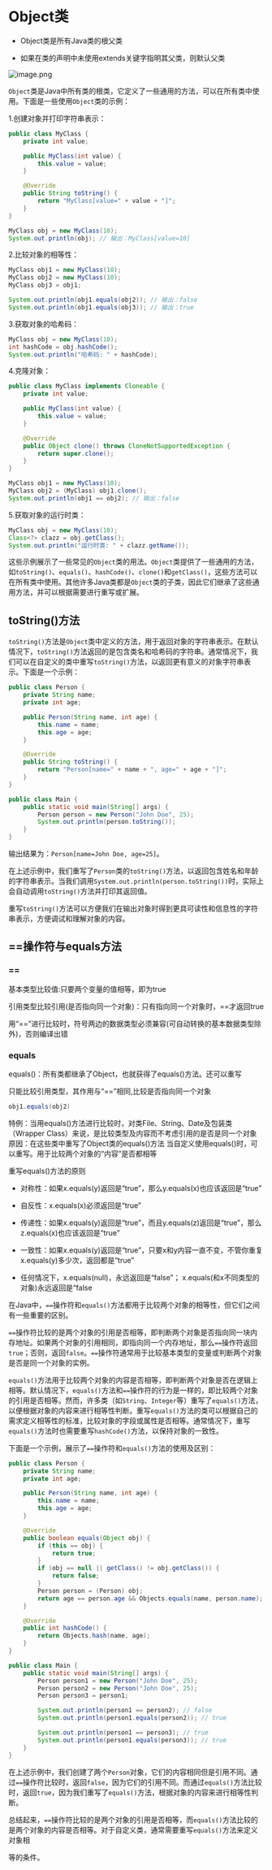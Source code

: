 # Object类

- Object类是所有Java类的根父类

- 如果在类的声明中未使用extends关键字指明其父类，则默认父类

![image.png](https://flowus.cn/preview/acb9e075-f38f-49f8-b7ff-51fee10f7839)

`Object`类是Java中所有类的根类，它定义了一些通用的方法，可以在所有类中使用。下面是一些使用`Object`类的示例：

1.创建对象并打印字符串表示：

```java
public class MyClass {
    private int value;

    public MyClass(int value) {
        this.value = value;
    }

    @Override
    public String toString() {
        return "MyClass[value=" + value + "]";
    }
}

MyClass obj = new MyClass(10);
System.out.println(obj); // 输出：MyClass[value=10]
```

2.比较对象的相等性：

```java
MyClass obj1 = new MyClass(10);
MyClass obj2 = new MyClass(10);
MyClass obj3 = obj1;

System.out.println(obj1.equals(obj2)); // 输出：false
System.out.println(obj1.equals(obj3)); // 输出：true
```

3.获取对象的哈希码：

```java
MyClass obj = new MyClass(10);
int hashCode = obj.hashCode();
System.out.println("哈希码: " + hashCode);
```

4.克隆对象：

```java
public class MyClass implements Cloneable {
    private int value;

    public MyClass(int value) {
        this.value = value;
    }

    @Override
    public Object clone() throws CloneNotSupportedException {
        return super.clone();
    }
}

MyClass obj1 = new MyClass(10);
MyClass obj2 = (MyClass) obj1.clone();
System.out.println(obj1 == obj2); // 输出：false
```

5.获取对象的运行时类：

```java
MyClass obj = new MyClass(10);
Class<?> clazz = obj.getClass();
System.out.println("运行时类: " + clazz.getName());
```

这些示例展示了一些常见的`Object`类的用法。`Object`类提供了一些通用的方法，如`toString()`、`equals()`、`hashCode()`、`clone()`和`getClass()`，这些方法可以在所有类中使用。其他许多Java类都是`Object`类的子类，因此它们继承了这些通用方法，并可以根据需要进行重写或扩展。

## toString()方法

`toString()`方法是`Object`类中定义的方法，用于返回对象的字符串表示。在默认情况下，`toString()`方法返回的是包含类名和哈希码的字符串。通常情况下，我们可以在自定义的类中重写`toString()`方法，以返回更有意义的对象字符串表示。下面是一个示例：

```java
public class Person {
    private String name;
    private int age;

    public Person(String name, int age) {
        this.name = name;
        this.age = age;
    }

    @Override
    public String toString() {
        return "Person[name=" + name + ", age=" + age + "]";
    }
}

public class Main {
    public static void main(String[] args) {
        Person person = new Person("John Doe", 25);
        System.out.println(person.toString());
    }
}
```

输出结果为：`Person[name=John Doe, age=25]`。

在上述示例中，我们重写了`Person`类的`toString()`方法，以返回包含姓名和年龄的字符串表示。当我们调用`System.out.println(person.toString())`时，实际上会自动调用`toString()`方法并打印其返回值。

重写`toString()`方法可以方便我们在输出对象时得到更具可读性和信息性的字符串表示，方便调试和理解对象的内容。

## ==操作符与equals方法

### ==

基本类型比较值:只要两个变量的值相等，即为true

引用类型比较引用(是否指向同一个对象)：只有指向同一个对象时，==才返回true

用“==”进行比较时，符号两边的数据类型必须兼容(可自动转换的基本数据类型除外)，否则编译出错

### equals

equals()：所有类都继承了Object，也就获得了equals()方法。还可以重写

只能比较引用类型，其作用与“==”相同,比较是否指向同一个对象

```java
obj1.equals(obj2)
```

特例：当用equals()方法进行比较时，对类File、String、Date及包装类（Wrapper Class）来说，是比较类型及内容而不考虑引用的是否是同一个对象
原因：在这些类中重写了Object类的equals()方法
当自定义使用equals()时，可以重写。用于比较两个对象的“内容”是否都相等

重写equals()方法的原则

- 对称性：如果x.equals(y)返回是“true”，那么y.equals(x)也应该返回是“true”

- 自反性：x.equals(x)必须返回是“true”

- 传递性：如果x.equals(y)返回是“true”，而且y.equals(z)返回是“true”，那么z.equals(x)也应该返回是“true”

- 一致性：如果x.equals(y)返回是“true”，只要x和y内容一直不变，不管你重复x.equals(y)多少次，返回都是“true”

- 任何情况下，x.equals(null)，永远返回是“false”； x.equals(和x不同类型的对象)永远返回是“false

在Java中，`==`操作符和`equals()`方法都用于比较两个对象的相等性，但它们之间有一些重要的区别。

`==`操作符比较的是两个对象的引用是否相等，即判断两个对象是否指向同一块内存地址。如果两个对象的引用相同，即指向同一个内存地址，那么`==`操作符返回`true`；否则，返回`false`。`==`操作符通常用于比较基本类型的变量或判断两个对象是否是同一个对象的实例。

`equals()`方法用于比较两个对象的内容是否相等，即判断两个对象是否在逻辑上相等。默认情况下，`equals()`方法和`==`操作符的行为是一样的，即比较两个对象的引用是否相等。然而，许多类（如`String`、`Integer`等）重写了`equals()`方法，以便根据对象的内容来进行相等性判断。重写`equals()`方法的类可以根据自己的需求定义相等性的标准，比较对象的字段或属性是否相等。通常情况下，重写`equals()`方法时也需要重写`hashCode()`方法，以保持对象的一致性。

下面是一个示例，展示了`==`操作符和`equals()`方法的使用及区别：

```java
public class Person {
    private String name;
    private int age;

    public Person(String name, int age) {
        this.name = name;
        this.age = age;
    }

    @Override
    public boolean equals(Object obj) {
        if (this == obj) {
            return true;
        }
        if (obj == null || getClass() != obj.getClass()) {
            return false;
        }
        Person person = (Person) obj;
        return age == person.age && Objects.equals(name, person.name);
    }

    @Override
    public int hashCode() {
        return Objects.hash(name, age);
    }
}

public class Main {
    public static void main(String[] args) {
        Person person1 = new Person("John Doe", 25);
        Person person2 = new Person("John Doe", 25);
        Person person3 = person1;

        System.out.println(person1 == person2); // false
        System.out.println(person1.equals(person2)); // true

        System.out.println(person1 == person3); // true
        System.out.println(person1.equals(person3)); // true
    }
}
```

在上述示例中，我们创建了两个`Person`对象，它们的内容相同但是引用不同。通过`==`操作符比较时，返回`false`，因为它们的引用不同。而通过`equals()`方法比较时，返回`true`，因为我们重写了`equals()`方法，根据对象的内容来进行相等性判断。

总结起来，`==`操作符比较的是两个对象的引用是否相等，而`equals()`方法比较的是两个对象的内容是否相等。对于自定义类，通常需要重写`equals()`方法来定义对象相

等的条件。
